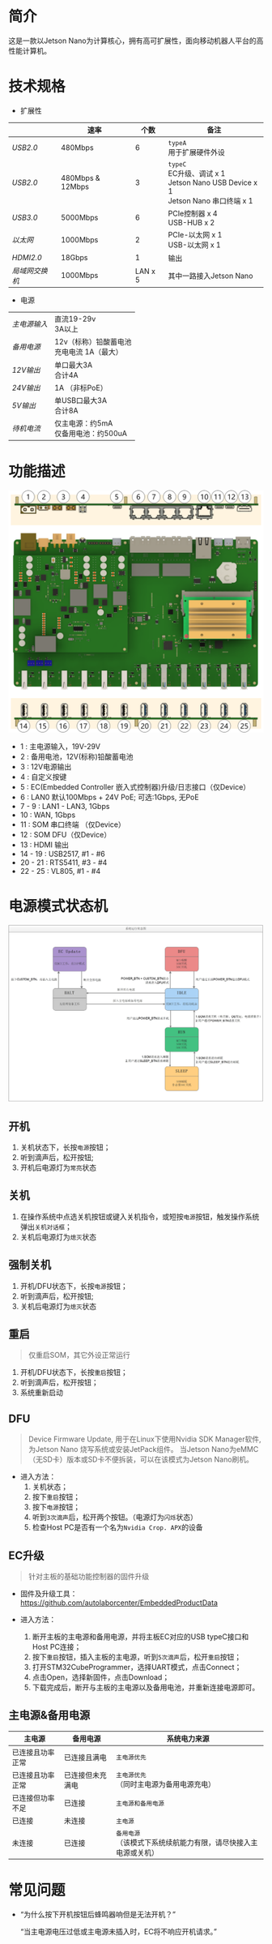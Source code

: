 <!--
 * @Description: 
 * @Date: 2020-09-11 18:51:20
 * @LastEditors: CK.Zh
 * @LastEditTime: 2021-01-07 18:40:28
 * @FilePath: \pm1-navigationkit-docs\source\user_guide\mother_board\doc.md
-->
# 简介

这是一款以Jetson Nano为计算核心，拥有高可扩展性，面向移动机器人平台的高性能计算机。

# 技术规格

* 扩展性

|              | 速率     | 个数 | 备注                                                                      |
|--------------|----------|------|---------------------------------------------------------------------------|
| *USB2.0*       | 480Mbps  | 6    | `typeA` </br> 用于扩展硬件外设                                                          |
| *USB2.0*       | 480Mbps & 12Mbps      | 3    | `typeC` </br> EC升级、调试 x 1 </br> Jetson Nano USB Device x 1 </br> Jetson Nano 串口终端 x 1 |
| *USB3.0*       | 5000Mbps | 6    | PCIe控制器 x 4 </br> USB-HUB x 2                                              |
| *以太网*       | 1000Mbps | 2    | PCIe-以太网 x 1  </br>  USB-以太网 x 1                                         |
| *HDMI2.0*      | 18Gbps   | 1    | 输出                                                                        |
| *局域网交换机* | 1000Mbps | LAN x 5    |   其中一路接入Jetson Nano                                    |



* 电源

|            |                                                   |
|------------|---------------------------------------------------|
| *主电源输入* | 直流19-29v  </br>  3A以上                         |
| *备用电源*   | 12v（标称）铅酸蓄电池  </br>  充电电流 1A（最大） |
| *12V输出*    | 单口最大3A </br> 合计4A                           |
| *24V输出*    | 1A （非标PoE）                                    |
| *5V输出*     | 单USB口最大3A </br> 合计8A                        |
| *待机电流*   | 仅主电源：约5mA </br> 仅备用电池：约500uA       |


# 功能描述

![](imgs/pm1_navikit_hw_introduction.png)

* 1 : 主电源输入，19V-29V
* 2 : 备用电池，12V(标称)铅酸蓄电池
* 3 : 12V电源输出
* 4 : 自定义按键
* 5 : EC(Embedded Controller 嵌入式控制器)升级/日志接口（仅Device）
* 6 : LAN0 默认100Mbps + 24V PoE; 可选:1Gbps, 无PoE
* 7 - 9 : LAN1 - LAN3, 1Gbps
* 10 : WAN, 1Gbps
* 11 : SOM 串口终端 （仅Device）
* 12 : SOM DFU（仅Device）
* 13 : HDMI 输出
* 14 - 19 : USB2517, #1 - #6
* 20 - 21 : RTS5411, #3 - #4
* 22 - 25 : VL805, #1 - #4

# 电源模式状态机

![](imgs/power_state_machine.jpg)

## 开机

1. 关机状态下，长按`电源`按钮；
2. 听到滴声后，松开按钮;
3. 开机后电源灯为`常亮`状态

## 关机
1. 在操作系统中点选关机按钮或键入关机指令，或短按`电源`按钮，触发操作系统弹出`关机对话框`；
2. 关机后电源灯为`熄灭`状态
## 强制关机

1. 开机/DFU状态下，长按`电源`按钮；
2. 听到滴声后，松开按钮;
3. 关机后电源灯为`熄灭`状态

## 重启
> 仅重启SOM，其它外设正常运行

1. 开机/DFU状态下，长按`重启`按钮；
2. 听到滴声后，松开按钮；
3. 系统重新启动
## DFU

> Device Firmware Update, 用于在Linux下使用Nvidia SDK Manager软件,为Jetson Nano 烧写系统或安装JetPack组件。
> 当Jetson Nano为eMMC（无SD卡）版本或SD卡不便拆装，可以在该模式为Jetson Nano刷机。

 * 进入方法：
    1. 关机状态；
    2. 按下`重启`按钮；
    3. 按下`电源`按钮；
    4. 听到`3次滴声`后，松开两个按钮。（电源灯为`闪烁`状态）
    5. 检查Host PC是否有一个名为`Nvidia Crop. APX`的设备


## EC升级

> 针对主板的基础功能控制器的固件升级

* 固件及升级工具： https://github.com/autolaborcenter/EmbeddedProductData

* 进入方法：
   1. 断开主板的主电源和备用电源，并将主板EC对应的USB typeC接口和Host PC连接；
   3. 按下`重启`按钮，插入主板的主电源，听到`5次滴声`后，松开`重启`按钮；
   4. 打开STM32CubeProgrammer，选择UART模式，点击Connect；
   5. 点击Open，选择新固件，点击Download；
   6. 下载完成后，断开与主板的主电源以及备用电池，并重新连接电源即可。


## 主电源&备用电源

| 主电源 | 备用电源 | 系统电力来源 |
|-|-|-|
| 已连接且功率正常 | 已连接且满电 | `主电源优先`|
| 已连接且功率正常 | 已连接但未充满电 | `主电源优先` </br> （同时主电源为备用电源充电）|
| 已连接但功率不足 | 已连接 |  `主电源和备用电源`|
| 已连接 | 未连接 | `主电源` |
| 未连接 | 已连接 | `备用电源` </br> （该模式下系统续航能力有限，请尽快接入主电源或关机）|

# 常见问题

* “为什么按下开机按钮后蜂鸣器响但是无法开机？”
  
  “当主电源电压过低或主电源未插入时，EC将不响应开机请求。”
